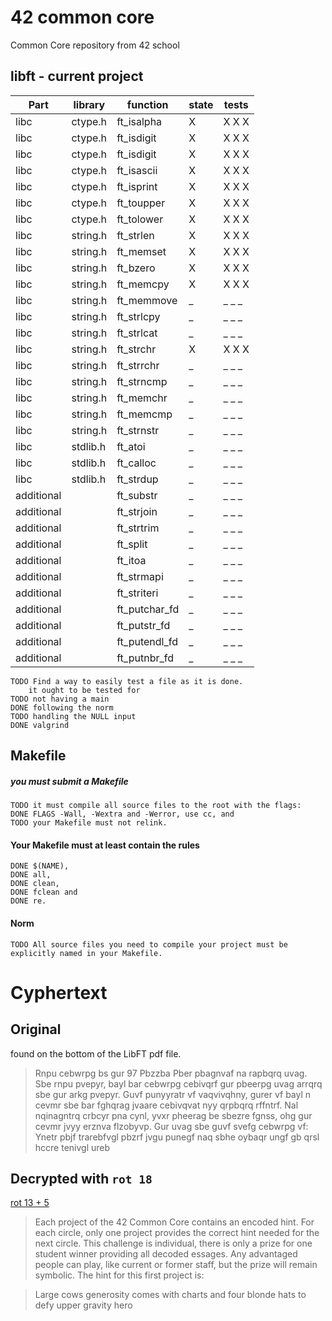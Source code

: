 # 42 common core
Common Core repository from 42 school

## libft - current project

| Part      | library| function     |state| tests   |
|-----------|--------|--------------|-----|-------- |
| libc      |ctype.h | ft_isalpha   | X   | X  X  X |
| libc      |ctype.h | ft_isdigit   | X   | X  X  X |
| libc      |ctype.h | ft_isdigit   | X   | X  X  X |
| libc      |ctype.h | ft_isascii   | X   | X  X  X |
| libc      |ctype.h | ft_isprint   | X   | X  X  X |
| libc      |ctype.h | ft_toupper   | X   | X  X  X |
| libc      |ctype.h | ft_tolower   | X   | X  X  X |
| libc      |string.h| ft_strlen    | X   | X  X  X |
| libc      |string.h| ft_memset    | X   | X  X  X |
| libc      |string.h| ft_bzero     | X   | X  X  X |
| libc      |string.h| ft_memcpy    | X   | X  X  X |
| libc      |string.h| ft_memmove   | _   | _  _  _ |
| libc      |string.h| ft_strlcpy   | _   | _  _  _ |
| libc      |string.h| ft_strlcat   | _   | _  _  _ |
| libc      |string.h| ft_strchr    | X   | X  X  X |
| libc      |string.h| ft_strrchr   | _   | _  _  _ |
| libc      |string.h| ft_strncmp   | _   | _  _  _ |
| libc      |string.h| ft_memchr    | _   | _  _  _ |
| libc      |string.h| ft_memcmp    | _   | _  _  _ |
| libc      |string.h| ft_strnstr   | _   | _  _  _ |
| libc      |stdlib.h| ft_atoi      | _   | _  _  _ |
| libc      |stdlib.h| ft_calloc    | _   | _  _  _ |
| libc      |stdlib.h| ft_strdup    | _   | _  _  _ |
| additional|        | ft_substr    | _   | _  _  _ |
| additional|        | ft_strjoin   | _   | _  _  _ |
| additional|        | ft_strtrim   | _   | _  _  _ |
| additional|        | ft_split     | _   | _  _  _ |
| additional|        | ft_itoa      | _   | _  _  _ |
| additional|        | ft_strmapi   | _   | _  _  _ |
| additional|        | ft_striteri  | _   | _  _  _ |
| additional|        | ft_putchar_fd| _   | _  _  _ |
| additional|        | ft_putstr_fd | _   | _  _  _ |
| additional|        | ft_putendl_fd| _   | _  _  _ |
| additional|        | ft_putnbr_fd | _   | _  _  _ |

	TODO Find a way to easily test a file as it is done.
		it ought to be tested for 
	TODO not having a main
	DONE following the norm
	TODO handling the NULL input
	DONE valgrind

## Makefile

##### you must submit a Makefile
	TODO it must compile all source files to the root with the flags:
	DONE FLAGS -Wall, -Wextra and -Werror, use cc, and
	TODO your Makefile must not relink.

#### Your Makefile must at least contain the rules
	DONE $(NAME),
	DONE all,
	DONE clean,
	DONE fclean and
	DONE re.

#### Norm
	TODO All source files you need to compile your project must be explicitly named in your Makefile.


# Cyphertext

## Original
found on the bottom of the LibFT pdf file.
>Rnpu cebwrpg bs gur 97 Pbzzba Pber pbagnvaf na rapbqrq uvag. Sbe rnpu pvepyr, bayl bar cebwrpg cebivqrf gur pbeerpg uvag arrqrq sbe gur arkg pvepyr. Guvf punyyratr vf vaqvivqhny, gurer vf bayl n cevmr sbe bar fghqrag jvaare cebivqvat nyy qrpbqrq rffntrf. Nal nqinagntrq crbcyr pna cynl, yvxr pheerag be sbezre fgnss, ohg gur cevmr jvyy erznva flzobyvp. Gur uvag sbe guvf svefg cebwrpg vf:
Ynetr pbjf trarebfvgl pbzrf jvgu punegf naq sbhe oybaqr ungf gb qrsl hccre tenivgl ureb

## Decrypted with `rot 18`

[rot 13 + 5](https://en.wikipedia.org/wiki/ROT13)

>Each project of the 42 Common Core contains an encoded hint. For each circle, only one project provides the correct hint needed for the next circle. This challenge is individual, there is only a prize for one student winner providing all decoded essages. Any advantaged people can play, like current or former staff, but the prize will remain symbolic. The hint for this first project is:

>Large cows generosity comes with charts and four blonde hats to defy upper gravity hero
